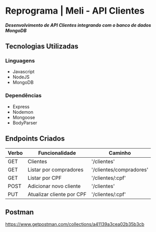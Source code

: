# Reprograma | Meli - API Clientes
##### Desenvolvimento de API Clientes integrando com o banco de dados MongoDB

## Tecnologias Utilizadas
### Linguagens
- Javascript<br>
- NodeJS<br>
- MongoDB<br>

### Dependências
- Express<br>
- Nodemon<br>
- Mongoose<br>
- BodyParser<br>


## Endpoints Criados

<table>
<thead>
<th>Verbo</th>
<th>Funcionalidade</th>
<th>Caminho</th>
</thead>
<tbody>
<tr>
<td>GET</td>
<td>Clientes</td>
<td>'/clientes'
</tr>

<tr>
<td>GET</td>
<td>Listar por compradores</td>
<td>'/clientes/compradores'</td>
</tr>

<tr>
<td>GET</td>
<td>Listar por CPF</td>
<td>'/clientes/:cpf'</td>
</tr>

<tr>
<td>POST</td>
<td>Adicionar novo cliente</td>
<td>'/clientes'</td>
</tr>

<tr>
<td>PUT</td>
<td>Atualizar cliente por CPF</td>
<td>'/clientes/:cpf'</td>
</tr>
</table>




## Postman

https://www.getpostman.com/collections/a41139a3cea02b35b3cb
